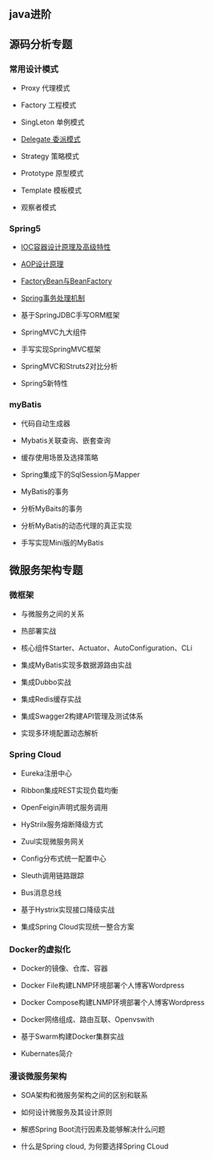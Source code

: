## java进阶

## 源码分析专题

### 常用设计模式

* Proxy 代理模式

* Factory 工程模式

* SingLeton 单例模式

* [Delegate 委派模式](https://github.com/DespairYoke/java-advance/tree/master/design-pattern/delegate)

* Strategy 策略模式

* Prototype 原型模式

* Template 模板模式

* 观察者模式


### Spring5

* [IOC容器设计原理及高级特性](./ioc.md)

* [AOP设计原理](https://blog.csdn.net/luanlouis/article/details/51155821)

* [FactoryBean与BeanFactory](https://github.com/DespairYoke/java-advance/blob/master/spring5/FactoryBeanAndBeanFactory/README.md)

* [Spring事务处理机制]()

* 基于SpringJDBC手写ORM框架

* SpringMVC九大组件

* 手写实现SpringMVC框架

* SpringMVC和Struts2对比分析

* Spring5新特性

### myBatis

* 代码自动生成器

* Mybatis关联查询、嵌套查询

* 缓存使用场景及选择策略

* Spring集成下的SqlSession与Mapper

* MyBatis的事务

* 分析MyBaits的事务

* 分析MyBatis的动态代理的真正实现

* 手写实现Mini版的MyBatis

## 微服务架构专题

### 微框架

* 与微服务之间的关系

* 热部署实战

* 核心组件Starter、Actuator、AutoConfiguration、CLi

* 集成MyBatis实现多数据源路由实战

* 集成Dubbo实战

* 集成Redis缓存实战

* 集成Swagger2构建API管理及测试体系

* 实现多环境配置动态解析

### Spring Cloud

* Eureka注册中心

* Ribbon集成REST实现负载均衡

* OpenFeigin声明式服务调用

* HyStrilx服务熔断降级方式

* Zuul实现微服务网关

* Config分布式统一配置中心

* Sleuth调用链路跟踪

* Bus消息总线

* 基于Hystrix实现接口降级实战

* 集成Spring Cloud实现统一整合方案

### Docker的虚拟化

* Docker的镜像、仓库、容器

* Docker File构建LNMP环境部署个人博客Wordpress

* Docker Compose构建LNMP环境部署个人博客Wordpress

* Docker网络组成、路由互联、Openvswith

* 基于Swarm构建Docker集群实战

* Kubernates简介

### 漫谈微服务架构

* SOA架构和微服务架构之间的区别和联系

* 如何设计微服务及其设计原则

* 解惑Spring Boot流行因素及能够解决什么问题

* 什么是Spring cloud, 为何要选择Spring CLoud



